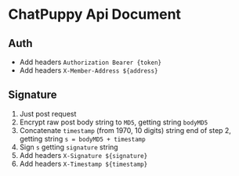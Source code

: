 # ChatPuppy Api Document

## Auth
- Add headers `Authorization Bearer {token}`
- Add headers `X-Member-Address ${address}`

## Signature
1. Just post request
2. Encrypt raw post body string to `MD5`, getting string `bodyMD5`
3. Concatenate `timestamp` (from 1970, 10 digits) string end of step 2, getting string `s = bodyMD5 + timestamp`
4. Sign `s` getting `signature` string
5. Add headers `X-Signature ${signature}`
6. Add headers `X-Timestamp ${timestamp}`


